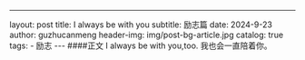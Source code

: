 
---
layout:     post
title:      I always be with you
subtitle:   励志篇
date:       2024-9-23
author:     guzhucanmeng
header-img: img/post-bg-article.jpg
catalog: true
tags:
    - 励志
                                ---
      ####正文
    I always be with you,too.
    我也会一直陪着你。
